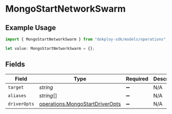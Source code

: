 # MongoStartNetworkSwarm

## Example Usage

```typescript
import { MongoStartNetworkSwarm } from "dokploy-sdk/models/operations";

let value: MongoStartNetworkSwarm = {};
```

## Fields

| Field                                                                              | Type                                                                               | Required                                                                           | Description                                                                        |
| ---------------------------------------------------------------------------------- | ---------------------------------------------------------------------------------- | ---------------------------------------------------------------------------------- | ---------------------------------------------------------------------------------- |
| `target`                                                                           | *string*                                                                           | :heavy_minus_sign:                                                                 | N/A                                                                                |
| `aliases`                                                                          | *string*[]                                                                         | :heavy_minus_sign:                                                                 | N/A                                                                                |
| `driverOpts`                                                                       | [operations.MongoStartDriverOpts](../../models/operations/mongostartdriveropts.md) | :heavy_minus_sign:                                                                 | N/A                                                                                |